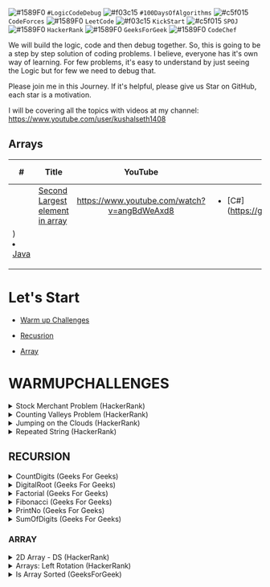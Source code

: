 ![#1589F0](https://via.placeholder.com/15/1589F0/000000?text=+) `#LogicCodeDebug` ![#f03c15](https://via.placeholder.com/15/f03c15/000000?text=+) `#100DaysOfAlgorithms` ![#c5f015](https://via.placeholder.com/15/c5f015/000000?text=+) `CodeForces` ![#1589F0](https://via.placeholder.com/15/1589F0/000000?text=+) `LeetCode` ![#f03c15](https://via.placeholder.com/15/f03c15/000000?text=+) `KickStart` ![#c5f015](https://via.placeholder.com/15/c5f015/000000?text=+) `SPOJ` ![#1589F0](https://via.placeholder.com/15/1589F0/000000?text=+) `HackerRank` ![#1589F0](https://via.placeholder.com/15/1589F0/000000?text=+) `GeeksForGeek` ![#1589F0](https://via.placeholder.com/15/1589F0/000000?text=+) `CodeChef`

We will build the logic, code and then debug together. So, this is going to be a step by step solution of coding problems. I believe, everyone has it's own way of learning. For few problems, it's easy to understand by just seeing the Logic but for few we need to debug that.

Please join me in this Journey. If it's helpful, please give us Star on GitHub, each star is a motivation.

I will be covering all the topics with videos at my channel: https://www.youtube.com/user/kushalseth1408

## Arrays

| #                                                                                                                   | Title                                                                          |                   YouTube                   | Solution                                                                                                                                 | Time Complexity | Space Complexity | Note |
| ------------------------------------------------------------------------------------------------------------------- | ------------------------------------------------------------------------------ | :-----------------------------------------: | ---------------------------------------------------------------------------------------------------------------------------------------- | --------------- | :--------------: | :--: |
|                                                                                                                     | [Second Largest element in array](https://www.youtube.com/watch?v=angBdWeAxd8) | https://www.youtube.com/watch?v=angBdWeAxd8 | <ul><li>[C#](https://github.com/kushalseth/DataStructure/blob/master/CodingProblems/CodingProblems/ArrayProblems/SecondLargestInArray.cs |
| )</li> <li>[Java](https://github.com/kushalseth/DataStructure/blob/master/javadatastructure/src/Main.java)</li><ul> |                                                                                |                                             |                                                                                                                                          |                 |

# Let's Start

- [Warm up Challenges](#WARMUPCHALLENGES)

- [Recusrion](#RECURSION)

- [Array](#ARRAY)

# WARMUPCHALLENGES

<details>

<summary>Stock Merchant Problem (HackerRank)</summary>

```

Hackerrank Problem: https://www.hackerrank.com/challenges/sock-merchant

Hackerrank Title: Stock Merchant

Solution: https://github.com/kushalseth/DataStructure/blob/master/JavaScripts/stockMerchant.js

```

</details>

<details>

<summary>Counting Valleys Problem (HackerRank)</summary>

```

Hackerrank Problem: https://www.hackerrank.com/challenges/counting-valleys/

Hackerrank Title: Counting Valleys

Solution: https://github.com/kushalseth/DataStructure/blob/master/CodingProblems/CodingProblems/HackerRank/countingValleys.cs

```

</details>

<details>

<summary>Jumping on the Clouds (HackerRank)</summary>

```

Hackerrank Problem: https://www.hackerrank.com/challenges/jumping-on-the-clouds/

Hackerrank Title: Jumping on the Clouds

Solution: https://github.com/kushalseth/DataStructure/blob/master/CodingProblems/CodingProblems/HackerRank/JumpingOnClouds.cs

```

</details>

<details>

<summary>Repeated String (HackerRank)</summary>

```

Hackerrank Problem: https://www.hackerrank.com/challenges/repeated-string/

Hackerrank Title: Repeated String

Solution: https://github.com/kushalseth/DataStructure/blob/master/CodingProblems/CodingProblems/HackerRank/RepeatedString.cs

```

</details>

## RECURSION

<details>

<summary>CountDigits (Geeks For Geeks)</summary>

```

Problem: Geeks For Geeks

Title: CountDigits in a number

Solution: https://github.com/kushalseth/DataStructure/blob/master/CodingProblems/CodingProblems/Recursion/CountDigits.cs

```

</details>

<details>

<summary>DigitalRoot (Geeks For Geeks)</summary>

```

Problem: Geeks For Geeks

Title: Find DigitalRoot. DigitalRoot of a number is the recursive sum of its digits until we get a single digit number.

Solution: https://github.com/kushalseth/DataStructure/blob/master/CodingProblems/CodingProblems/Recursion/DigitalRoot.cs

```

</details>

<details>

<summary>Factorial (Geeks For Geeks)</summary>

```

Problem: Geeks For Geeks

Title: Factorial

Solution: https://github.com/kushalseth/DataStructure/blob/master/CodingProblems/CodingProblems/Recursion/Factorial.cs

```

</details>

<details>

<summary>Fibonacci (Geeks For Geeks)</summary>

```

Problem: Geeks For Geeks

Title: Fibonacci

Solution: https://github.com/kushalseth/DataStructure/blob/master/CodingProblems/CodingProblems/Recursion/Fibonacci.cs

```

</details>

<details>

<summary>PrintNo (Geeks For Geeks)</summary>

```

Problem: Geeks For Geeks

Title: PrintNo

Solution: https://github.com/kushalseth/DataStructure/blob/master/CodingProblems/CodingProblems/Recursion/PrintNos.cs

```

</details>

<details>

<summary>SumOfDigits (Geeks For Geeks)</summary>

```

Problem: Geeks For Geeks

Title: SumOfDigits

Solution: https://github.com/kushalseth/DataStructure/blob/master/CodingProblems/CodingProblems/Recursion/SumOfDigits.cs

```

</details>

### ARRAY

<details>

<summary>2D Array - DS (HackerRank)</summary>

```

Hackerrank Problem: https://www.hackerrank.com/challenges/2d-array/

Hackerrank Title: 2D Array - DS

Solution: https://github.com/kushalseth/DataStructure/blob/master/CodingProblems/CodingProblems/HackerRank/Array2D.cs

```

</details>

<details>

<summary>Arrays: Left Rotation (HackerRank)</summary>

```

Hackerrank Problem: https://www.hackerrank.com/challenges/ctci-array-left-rotation/problem

Hackerrank Arrays: Left Rotation

Solution: https://github.com/kushalseth/DataStructure/blob/master/CodingProblems/CodingProblems/HackerRank/ArrayRotation.cs

```

</details>

<details>

<summary>Is Array Sorted (GeeksForGeek)</summary>

```

GeeksForGeek: https://www.geeksforgeeks.org/program-check-array-sorted-not-iterative-recursive/

Problem: Program to check if an array is sorted or not (Iterative and Recursive)

Solution: https://github.com/kushalseth/DataStructure/blob/master/CodingProblems/CodingProblems/ArrayProblems/ArrayIsSorted.cs

```

</details>
